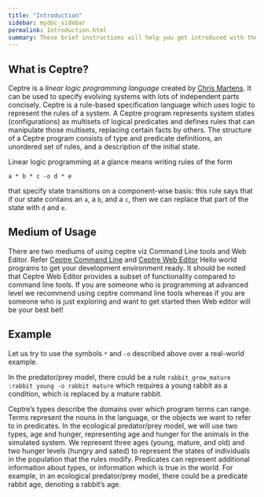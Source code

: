 ```yaml
---
title: "Introduction"
sidebar: mydoc_sidebar
permalink: Introduction.html
summary: These brief instructions will help you get introduced with the ceptre. The other topics in this website will help you to go deep down on specific areas.
---
```


## What is Ceptre?

Ceptre is a *linear logic programming language* created by [Chris
Martens](https://sites.google.com/ncsu.edu/cmartens). It can be used to specify evolving
systems with lots of independent parts concisely. Ceptre is a rule-based specification language which uses
logic to represent the rules of a system. A Ceptre program
represents system states (configurations) as multisets of logical
predicates and defines rules that can manipulate those multisets,
replacing certain facts by others. The structure of a Ceptre
program consists of type and predicate definitions, an unordered
set of rules, and a description of the initial state.

Linear logic programming at a glance means writing rules of the form

```
a * b * c -o d * e
```

that specify state transitions on a component-wise basis: this rule says
that if our state contains an `a`, a `b`, and a `c`, then we can replace
that part of the state with `d` and `e`.

## Medium of Usage

There are two mediums of using ceptre viz Command Line tools and Web Editor. Refer [Ceptre Command Line](/CeptreTextBased.html) and [Ceptre Web Editor](/CeptreWebEditor.html) Hello world programs to get your development environment ready. It should be noted that Ceptre Web Editor provides a subset of functionality compared to command line tools. If you are someone who is programming at advanced level we recommend using ceptre command line tools whereas if you are someone who is just exploring and want to get started then Web editor will be your best bet!


## Example 

Let us try to use the symbols `*` and `-o` described above over a real-world example.

In the predator/prey model, there could be a rule `rabbit_grow_mature :rabbit young -o rabbit mature` which requires a young rabbit as a
condition, which is replaced by a mature rabbit.

Ceptre’s types describe the domains over which program
terms can range. Terms represent the nouns in the language, or
the objects we want to refer to in predicates. In the ecological
predator/prey model, we will use two types, age and hunger,
representing age and hunger for the animals in the simulated
system. We represent three ages (young, mature, and old)
and two hunger levels (hungry and sated) to represent the
states of individuals in the population that the rules modify.
Predicates can represent additional information about types,
or information which is true in the world. For example, in
an ecological predator/prey model, there could be a predicate
rabbit age, denoting a rabbit’s age.
